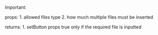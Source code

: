 Important:

props:
    1. allowed files type
    2. how much multiple files must be inserted

returns:
    1. setButton props true only if the required file is inputted